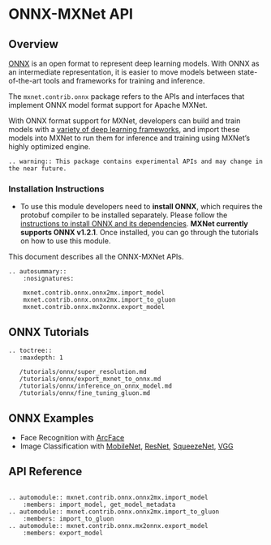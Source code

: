 # ONNX-MXNet API

## Overview

[ONNX](https://onnx.ai/) is an open format to represent deep learning models. With ONNX as an intermediate representation, it is easier to move models between state-of-the-art tools and frameworks for training and inference.

The `mxnet.contrib.onnx` package refers to the APIs and interfaces that implement ONNX model format support for Apache MXNet.

With ONNX format support for MXNet, developers can build and train models with a [variety of deep learning frameworks](http://onnx.ai/supported-tools), and import these models into MXNet to run them for inference and training using MXNet’s highly optimized engine.

```eval_rst
.. warning:: This package contains experimental APIs and may change in the near future.
```

### Installation Instructions
- To use this module developers need to **install ONNX**, which requires the protobuf compiler to be installed separately. Please follow the [instructions to install ONNX and its dependencies](https://github.com/onnx/onnx#installation). **MXNet currently supports ONNX v1.2.1**. Once installed, you can go through the tutorials on how to use this module.


This document describes all the ONNX-MXNet APIs.

```eval_rst
.. autosummary::
    :nosignatures:

    mxnet.contrib.onnx.onnx2mx.import_model
    mxnet.contrib.onnx.onnx2mx.import_to_gluon
    mxnet.contrib.onnx.mx2onnx.export_model
```

## ONNX Tutorials

```eval_rst
.. toctree::
   :maxdepth: 1

   /tutorials/onnx/super_resolution.md
   /tutorials/onnx/export_mxnet_to_onnx.md
   /tutorials/onnx/inference_on_onnx_model.md
   /tutorials/onnx/fine_tuning_gluon.md
```

## ONNX Examples

* Face Recognition with [ArcFace](https://github.com/onnx/models/tree/master/models/face_recognition/ArcFace)
* Image Classification with [MobileNet](https://github.com/onnx/models/tree/master/models/image_classification/mobilenet), [ResNet](https://github.com/onnx/models/tree/master/models/image_classification/resnet), [SqueezeNet](https://github.com/onnx/models/tree/master/models/image_classification/squeezenet), [VGG](https://github.com/onnx/models/tree/master/models/image_classification/vgg)

## API Reference

<script type="text/javascript" src='../../../_static/js/auto_module_index.js'></script>

```eval_rst

.. automodule:: mxnet.contrib.onnx.onnx2mx.import_model
    :members: import_model, get_model_metadata
.. automodule:: mxnet.contrib.onnx.onnx2mx.import_to_gluon
    :members: import_to_gluon
.. automodule:: mxnet.contrib.onnx.mx2onnx.export_model
    :members: export_model
```

<script>auto_index("api-reference");</script>
